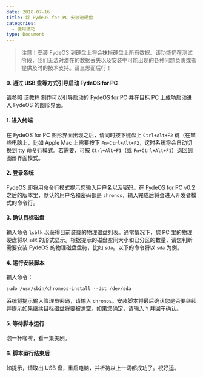 ```yaml
---
date: 2018-07-16
title: 将 FydeOS for PC 安装进硬盘
categories:
  - 使用技巧
type: Document
---
```

>注意！安装 FydeOS 到硬盘上将会抹掉硬盘上所有数据。该功能仍在测试阶段，我们无法对潜在的数据丢失以及安装中可能出现的各种问题负责或者提供及时的技术支持。请三思而后行！

#### 0. 通过 USB 盘等方式引导启动 FydeOS for PC

请参照 [该教程](https://fydeos.com/instructions-pc/) 制作可以引导启动的 FydeOS for PC 并在目标 PC 上成功启动进入 FydeOS 的图形界面。

#### 1. 进入终端

在 FydeOS for PC 图形界面出现之后，请同时按下键盘上 `Ctrl+Alt+F2` 键（在某些电脑上，比如 Apple Mac 上需要按下 `Fn+Ctrl+Alt+F2`，这时系统将会自动切换到 tty 命令行模式。若需要，可按 `Ctrl+Alt+F1`（或 `Fn+Ctrl+Alt+F1`）退回到图形界面模式。

#### 2. 登录系统

FydeOS 即将用命令行模式提示您输入用户名以及密码。在 FydeOS for PC v0.2 之后的版本里，默认的用户名和密码都是 `chronos`，输入完成后将会进入开发者模式的命令行。

#### 3. 确认目标磁盘

输入命令 `lsblk` 以获得目前装载的物理磁盘列表。通常情况下，您 PC 里的物理硬盘将以 `sdX` 的形式显示。根据提示的磁盘空间大小和已分区的数量，请您判断需要安装 FydeOS 的物理磁盘盘符，比如 `sda`。以下的命令将以 `sda` 为例。

#### 4. 运行安装脚本

输入命令：

```
sudo /usr/sbin/chromeos-install --dst /dev/sda
```

系统将提示输入管理员密码，请输入 `chronos`。安装脚本将最后确认您是否要继续并提示如果继续目标磁盘将要被清空。如果您确定，请输入 `Y` 并回车确认。

#### 5. 等待脚本运行

泡一杯咖啡，看一集美剧。

#### 6. 脚本运行结束后

如提示，请取出 USB 盘，重启电脑，并祈祷以上一切都成功了。祝好运。
